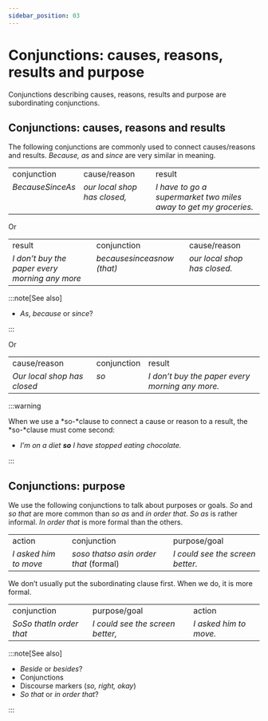```yaml
---
sidebar_position: 03
---
```


# Conjunctions: causes, reasons, results and purpose

Conjunctions describing causes, reasons, results and purpose are subordinating conjunctions.

## Conjunctions: causes, reasons and results

The following conjunctions are commonly used to connect causes/reasons and results. *Because, as* and *since* are very similar in meaning.

<table><tbody><tr valign="top"><td>conjunction</td><td>cause/reason</td><td>result</td></tr><tr valign="top"><td><i>Because</i><i>Since</i><i>As</i></td><td><i>our local shop has closed,</i></td><td><i>I have to go a supermarket two miles away to get my groceries.</i></td></tr></tbody></table>

Or

<table><tbody><tr valign="top"><td>result</td><td>conjunction</td><td>cause/reason</td></tr><tr valign="top"><td><i>I don’t buy the paper every morning any more</i></td><td><i>because</i><i>since</i><i>as</i><i>now (that)</i></td><td><i>our local shop has closed.</i></td></tr></tbody></table>

:::note[See also]

- *As*, *because* or *since*?

:::

Or

<table><tbody><tr valign="top"><td>cause/reason</td><td>conjunction</td><td>result</td></tr><tr valign="top"><td><i>Our local shop has closed</i></td><td><i>so</i></td><td><i>I don’t buy the paper every morning any more.</i></td></tr></tbody></table>

:::warning

When we use a *so-*clause to connect a cause or reason to a result, the *so-*clause must come second:

- *I’m on a diet **so** I have stopped eating chocolate.*

:::

## Conjunctions: purpose

We use the following conjunctions to talk about purposes or goals. *So* and *so that* are more common than *so as* and *in order that*. *So as* is rather informal. *In order that* is more formal than the others.

<table><tbody><tr valign="top"><td>action</td><td>conjunction</td><td>purpose/goal</td></tr><tr valign="top"><td><i>I asked him to move</i></td><td><i>so</i><i>so that</i><i>so as</i><i>in order that</i> (formal)</td><td><i>I could see the screen better.</i></td></tr></tbody></table>

We don’t usually put the subordinating clause first. When we do, it is more formal.

<table><tbody><tr valign="top"><td>conjunction</td><td>purpose/goal</td><td>action</td></tr><tr valign="top"><td><i>So</i><i>So that</i><i>In order that</i></td><td><i>I could see the screen better,</i></td><td><i>I asked him to move.</i></td></tr></tbody></table>

:::note[See also]

- *Beside* or *besides*?
- Conjunctions
- Discourse markers (*so, right, okay*)
- *So that* or *in order that*?

:::
